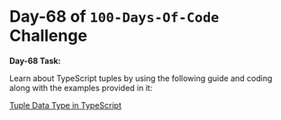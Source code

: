  # Day-68 of `100-Days-Of-Code` Challenge

**Day-68 Task:**

Learn about TypeScript tuples by using the following guide and coding along with the examples provided in it:

[Tuple Data Type in TypeScript](./TS-Tuple/README.md)